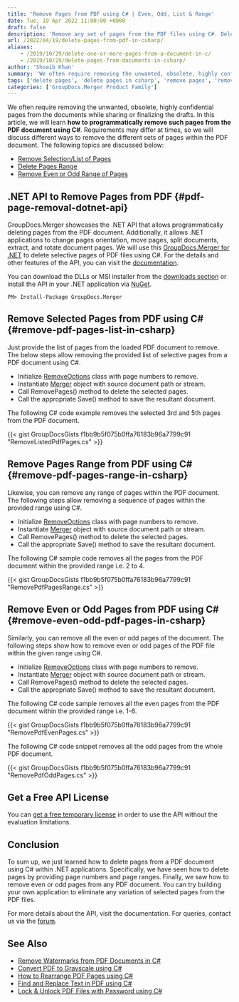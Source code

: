 ```yaml
---
title: 'Remove Pages from PDF using C# | Even, Odd, List & Range'
date: Tue, 19 Apr 2022 11:00:00 +0000
draft: false
description: 'Remove any set of pages from the PDF files using C#. Delete list of pages, any given range, even or odd pages from PDF files within .NET application.' 
url: /2022/04/19/delete-pages-from-pdf-in-csharp/
aliases:
    - /2019/10/29/delete-one-or-more-pages-from-a-document-in-c/
    - /2019/10/29/delete-pages-from-documents-in-csharp/
author: 'Shoaib Khan'
summary: 'We often require removing the unwanted, obsolete, highly confidential pages from the documents while sharing or finalizing the drafts. In this article, we will learn **how to programmatically remove such pages from the PDF document using C#**. Requirements may differ at times, so we will discuss different ways to remove the different sets of pages within the PDF document.'
tags: ['delete pages', 'delete pages in csharp', 'remove pages', 'remove pages in csharp', 'delete pages from pdf in csharp', 'delete pages in csharp']
categories: ['GroupDocs.Merger Product Family']
---
```


We often require removing the unwanted, obsolete, highly confidential pages from the documents while sharing or finalizing the drafts. In this article, we will learn **how to programmatically remove such pages from the PDF document using C#**. Requirements may differ at times, so we will discuss different ways to remove the different sets of pages within the PDF document. The following topics are discussed below:

- [Remove Selection/List of Pages](#remove-pdf-pages-list-in-csharp)
- [Delete Pages Range](#remove-pdf-pages-range-in-csharp)
- [Remove Even or Odd Range of Pages](#remove-even-odd-pdf-pages-in-csharp)

## .NET API to Remove Pages from PDF {#pdf-page-removal-dotnet-api}

GroupDocs.Merger showcases the .NET API that allows programmatically deleting pages from the PDF document. Additionally, it allows .NET applications to change pages orientation, move pages, split documents, extract, and rotate document pages. We will use this [GroupDocs.Merger for .NET][1] to delete selective pages of PDF files using C#. For the details and other features of the API, you can visit the [documentation][2].

You can download the DLLs or MSI installer from the [downloads section][3] or install the API in your .NET application via [NuGet][4].

```
PM> Install-Package GroupDocs.Merger
```

## Remove Selected Pages from PDF using C# {#remove-pdf-pages-list-in-csharp}

Just provide the list of pages from the loaded PDF document to remove. The below steps allow removing the provided list of selective pages from a PDF document using C#.

- Initialize [RemoveOptions][5] class with page numbers to remove.
- Instantiate [Merger][6] object with source document path or stream.
- Call RemovePages() method to delete the selected pages.
- Call the appropriate Save() method to save the resultant document.

The following C# code example removes the selected 3rd and 5th pages from the PDF document.

{{< gist GroupDocsGists f1bb9b5f075b0ffa76183b96a7799c91 "RemoveListedPdfPages.cs" >}}

## Remove Pages Range from PDF using C# {#remove-pdf-pages-range-in-csharp}

Likewise, you can remove any range of pages within the PDF document. The following steps allow removing a sequence of pages within the provided range using C#.

- Initialize [RemoveOptions][5] class with page numbers to remove.
- Instantiate [Merger][6] object with source document path or stream.
- Call RemovePages() method to delete the selected pages.
- Call the appropriate Save() method to save the resultant document.

The following C# sample code removes all the pages from the PDF document within the provided range i.e. 2 to 4.

{{< gist GroupDocsGists f1bb9b5f075b0ffa76183b96a7799c91 "RemovePdfPagesRange.cs" >}}

## Remove Even or Odd Pages from PDF using C# {#remove-even-odd-pdf-pages-in-csharp}

Similarly, you can remove all the even or odd pages of the document. The following steps show how to remove even or odd pages of the PDF file within the given range using C#.

- Initialize [RemoveOptions][5] class with page numbers to remove.
- Instantiate [Merger][6] object with source document path or stream.
- Call RemovePages() method to delete the selected pages.
- Call the appropriate Save() method to save the resultant document.

The following C# code sample removes all the even pages from the PDF document within the provided range i.e. 1-6.

{{< gist GroupDocsGists f1bb9b5f075b0ffa76183b96a7799c91 "RemovePdfEvenPages.cs" >}}

The following C# code snippet removes all the odd pages from the whole PDF document.

{{< gist GroupDocsGists f1bb9b5f075b0ffa76183b96a7799c91 "RemovePdfOddPages.cs" >}}

## Get a Free API License

You can [get a free temporary license][7] in order to use the API without the evaluation limitations.

## Conclusion

To sum up, we just learned how to delete pages from a PDF document using C# within .NET applications. Specifically, we have seen how to delete pages by providing page numbers and page ranges. Finally, we saw how to remove even or odd pages from any PDF document. You can try building your own application to eliminate any variation of selected pages from the PDF files.

For more details about the API, visit the documentation. For queries, contact us via the [forum][8].

## See Also
- [Remove Watermarks from PDF Documents in C#][9]
- [Convert PDF to Grayscale using C#][10]
- [How to Rearrange PDF Pages using C#][11]
- [Find and Replace Text in PDF using C#][12]
- [Lock & Unlock PDF Files with Password using C#][13]

[1]: https://products.groupdocs.com/merger/net
[2]: https://docs.groupdocs.com/merger/net/
[3]: https://downloads.groupdocs.com/merger/net
[4]: https://www.nuget.org/packages/groupdocs.merger/
[5]: https://apireference.groupdocs.com/merger/net/groupdocs.merger.domain.options/removeoptions
[6]: https://apireference.groupdocs.com/merger/net/groupdocs.merger/merger
[7]: https://purchase.groupdocs.com/temporary-license
[8]: https://forum.groupdocs.com/
[9]: https://blog.groupdocs.com/2022/03/25/remove-watermark-from-pdf-in-csharp/
[10]: https://blog.groupdocs.com/2022/03/16/convert-pdf-to-grayscale-jpg-png-images-in-csharp/
[11]: https://blog.groupdocs.com/2022/02/22/move-pdf-pages-using-csharp/
[12]: https://blog.groupdocs.com/2022/02/19/find-and-replace-text-in-pdf-using-csharp/
[13]: https://blog.groupdocs.com/2021/11/17/lock-unlock-pdf-files-with-password-using-csharp/
